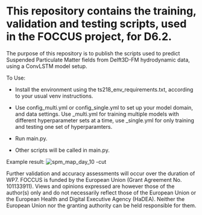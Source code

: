 # This repository contains the training, validation and testing  scripts, used in the FOCCUS project, for D6.2. 

The purpose of this repository is to publish the scripts used to predict Suspended Particulate Matter fields from Delft3D-FM hydrodynamic data, using a ConvLSTM model setup.


To Use:

- Install the environment using the ts218_env_requirements.txt, according to your usual venv instructions.

- Use config_multi.yml or config_single.yml to set up your model domain, and data settings. 
  Use _multi.yml for training multiple models with different hyperparameter sets at a time, use _single.yml for only training and testing one set of hyperparamters.
- Run main.py.
- Other scripts will be called in main.py.
  

Example result: 
![spm_map_day_10 -cut](https://github.com/user-attachments/assets/a825a23c-e928-4904-a8f1-15fce812e2a6)

Further validation and accuracy assessments will occur over the duration of WP7.
FOCCUS is funded by the European Union (Grant Agreement No. 101133911). Views and opinions expressed are however those of the author(s) only and do not necessarily reflect those of the European Union or the European Health and Digital Executive Agency (HaDEA). Neither the European Union nor the granting authority can be held responsible for them.
